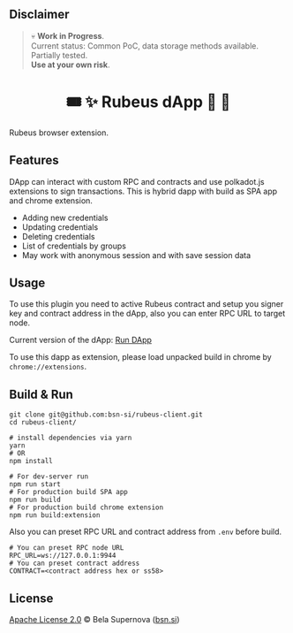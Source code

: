 ## Disclaimer
> 💀 **Work in Progress**.  
> Current status: Common PoC, data storage methods available. Partially tested.   
> **Use at your own risk**.

<h1 align="center">
    🎟️ ✨ Rubeus dApp 🎁 👛
</h1>

Rubeus browser extension.

## Features
DApp can interact with custom RPC and contracts and use polkadot.js extensions to sign transactions.
This is hybrid dapp with build as SPA app and chrome extension. 

- Adding new credentials
- Updating credentials
- Deleting credentials
- List of credentials by groups 
- May work with anonymous session and with save session data

## Usage
To use this plugin you need to active Rubeus contract and setup you signer key and contract address in the dApp, also you can enter RPC URL to target node. 

Current version of the dApp:
[Run DApp](https://bsn-si.github.io/rubeus/)

To use this dapp as extension, please load unpacked build in chrome by `chrome://extensions`.

## Build & Run
```
git clone git@github.com:bsn-si/rubeus-client.git
cd rubeus-client/

# install dependencies via yarn
yarn
# OR
npm install

# For dev-server run
npm run start
# For production build SPA app
npm run build
# For production build chrome extension 
npm run build:extension
```

Also you can preset RPC URL and contract address from `.env` before build.  

```
# You can preset RPC node URL
RPC_URL=ws://127.0.0.1:9944
# You can preset contract address
CONTRACT=<contract address hex or ss58>
```

## License
[Apache License 2.0](https://github.com/bsn-si/rubeus-client/blob/main/license) © Bela Supernova ([bsn.si](https://bsn.si))
